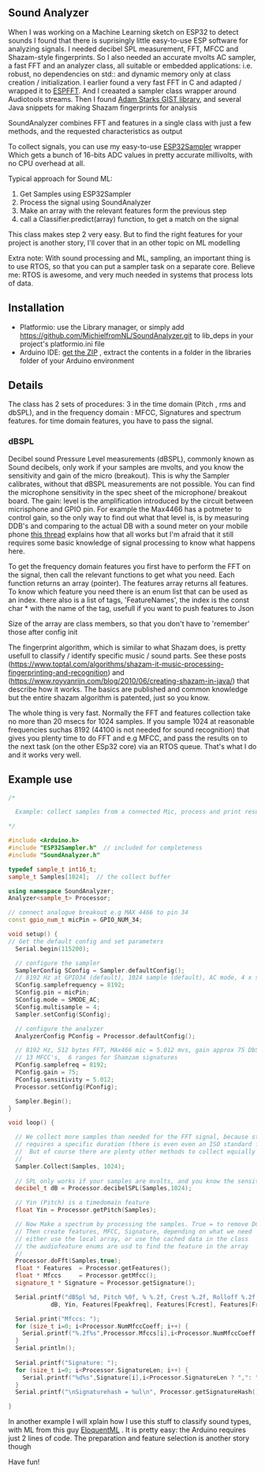 ## Sound Analyzer

When I was working on a Machine Learning sketch on ESP32 to detect sounds I found that there is suprisingly little easy-to-use ESP software for analyzing signals. I needed decibel SPL measurement, FFT, MFCC and Shazam-style fingerprints. So I also needed an accurate mvolts AC sampler, a fast FFT and an analyzer class, all suitable or embedded applications: i.e. robust, no dependencies on std:: and dynamic memory only at class creation / initialization. 
I earlier found a very fast FFT in C and adapted / wrapped it to [ESPFFT](https://github.com/MichielFromNL/ESPFFT). And I creaated a sampler class wrapper around Audiotools streams.
Then I found  [Adam Starks GIST library](https://github.com/adamstark/Gist), and several Java snippets for making Shazam fingerprints for analysis

SoundAnalyzer combines FFT and features in a single class with just a few methods, and the requested characteristics as output

To collect signals, you can use my easy-to-use [ESP32Sampler](https://github.com/MichielFromNL/ESP32Sampler) wrapper  
Which gets a bunch of 16-bits ADC values in pretty accurate millivolts, with no CPU overhead at all. 

Typical approach for Sound ML:
1. Get Samples using ESP32Sampler
2. Process the signal using SoundAnalyzer
3. Make an array with the relevant features form the previous step
4. call a Classifier.predict(array) function, to get a match on the signal

This class makes step 2 very easy. 
But to find the right features for your project is another story, I'll cover that in an other topic on ML modelling

Extra note:  With sound processing and ML, sampling, an important thing is to use RTOS, so that you can  put a sampler task on a separate core. 
Believe me: RTOS is awesome, and very much needed in systems that process lots of data. 

## Installation

- Platformio:  use the Library manager, or simply add https://github.com/MichielfromNL/SoundAnalyzer.git to lib_deps in your project's platformio.ini file
- Arduino IDE:  [get the ZIP](https://github.com/MichielfromNL/ESP32Sampler/archive/refs/heads/main.zip) , extract the contents in a folder in the libraries folder of your Arduino environment
 
 ## Details

 The class has 2 sets of procedures: 3 in the time domain (Pitch , rms and dbSPL), and in the frequency domain : MFCC, Signatures and spectrum features.
 for time domain features, you have to pass the signal. 

 ### dBSPL

 Decibel sound Pressure Level measurements (dBSPL), commonly known as Sound decibels, only work if your samples are mvolts, and you know the sensitivity and gain of the micro (breakout). This is why the Sampler calibrates, without that dBSPL measurements are not possible.
 You can find the microphone sensitivity in the spec sheet of the microphone/ breakout board. The gain: level is the amplification introduced by the circuit between micrisphone and GPIO pin. For example the Max4466 has a potmeter to control gain, so the only way to find out what that level is, is by measuring DDB's and comparing to the actual DB with a sound meter on your mobile phone
 [this thread](https://forums.adafruit.com/viewtopic.php?f=8&p=570094)  explains how that all works but I'm afraid that it still requires some basic knowledge of signal processing to know what happens here.

 To get the frequency domain features you first have to perform the FFT on the signal, then call the relevant functions to get what you need.
 Each function returns an array (pointer). 
 The features array returns all features. To know which feature you need there is an enum list that can be used as an index. there also is a list of tags, 'FeatureNames', the index is the const char *  with the name of the tag, usefull if you want to push features to Json
  
  Size of the array are class members, so that you don't have to 'remember' those after config init

  The fingerprint algorithm, which is similar to what Shazam does, is pretty usefull to classify / identify specific music / sound parts.  See these posts (https://www.toptal.com/algorithms/shazam-it-music-processing-fingerprinting-and-recognition) and (https://www.royvanrijn.com/blog/2010/06/creating-shazam-in-java/) that describe how it works. The basics are published and common knowledge but the entire shazam algorithm is patented, just so you know. 

  The whole thing is very fast. Normally the FFT and features collection take no more than 20 msecs for 1024 samples. If you sample 1024 at reasonable frequencies suchas 8192 (44100 is not needed for sound recognition) that  gives you plenty time to do FFT and e.g MFCC, and pass the results on to the next task (on the other ESp32 core) via an RTOS queue. That's what I do and it works very well. 

 ## Example use

```c++
/*

  Example: collect samples from a connected Mic, process and print results

*/

#include <Arduino.h>
#include "ESP32Sampler.h"  // included for completeness
#include "SoundAnalyzer.h"

typedef sample_t int16_t;
sample_t Samples[1024];  // the collect buffer

using namespace SoundAnalyzer;
Analyzer<sample_t> Processor;

// connect analogue breakout e.g MAX 4466 to pin 34
const gpio_num_t micPin = GPIO_NUM_34;

void setup() {
// Get the default config and set parameters
  Serial.begin(115200);

  // configure the sampler
  SamplerConfig SConfig = Sampler.defaultConfig();
  // 8192 Hz at GPIO34 (default), 1024 sample (default), AC mode, 4 x sampling to reduce noise  
  SConfig.samplefrequency = 8192;
  SConfig.pin = micPin;
  SConfig.mode = SMODE_AC;
  SConfig.multisample = 4;
  Sampler.setConfig(SConfig);

  // configure the analyzer
  AnalyzerConfig PConfig = Processor.defaultConfig();

  // 8192 Hz, 512 bytes FFT, MAx466 mic = 5.012 mvs, gain approx 75 DbSPL (needs calibration)
  // 13 MFCC's,  6 ranges for Shamzam signatures
  PConfig.samplefreq = 8192;
  PConfig.gain = 75;
  PConfig.sensitivity = 5.012;
  Processor.setConfig(PConfig);

  Sampler.Begin();
}

void loop() {

  // We collect more samples than needed for the FFT signal, because standard Decibel measurement
  // requires a specific duration (there is even even an ISO standard for that)
  //  But of course there are plenty other methods to collect equially spaced signal data
  //
  Sampler.Collect(Samples, 1024);
  
  // SPL only works if your samples are mvolts, and you know the sensitivity and gain of the micro (breakout)
  decibel_t dB = Processor.decibelSPL(Samples,1024);

  // Yin (Pitch) is a timedomain feature
  float Yin = Processor.getPitch(Samples);

  // Now Make a spectrum by processing the samples. True = to remove DC
  // Then create features, MFCC, Signature, depending on what we need
  // either use the local array, or use the cached data in the class
  // the audiofeature enums are usd to find the feature in the array
  //
  Processor.doFft(Samples,true);
  float * Features  = Processor.getFeatures();
  float * Mfccs     = Processor.getMfcc();
  signature_t * Signature = Processor.getSignature();

  Serial.printf("dBSpl %d, Pitch %0f, % %.2f, Crest %.2f, Rolloff %.2f etc etc\n", 
            dB, Yin, Features[Fpeakfreq], Features[Fcrest], Features[Frolloff]);

  Serial.print("Mfccs: ");
  for (size_t i=0; i<Processor.NumMfccCoeff; i++) {
    Serial.printf("%.2f%s",Processor.Mfccs[i],i<Processor.NumMfccCoeff ? ",": "");
  }
  Serial.println();
  
  Serial.printf("Signature: ");
  for (size_t i=0; i<Processor.SignatureLen; i++) {
    Serial.printf("%d%s",Signature[i],i<Processor.SignatureLen ? ",": "");
  }
  Serial.printf("\nSignaturehash = %ul\n", Processor.getSignatureHash());

}

```

In another example I will xplain how I use this stuff to classify sound types, with ML from this guy [EloquentML](https://eloquentarduino.com/arduino-machine-learning/) . It is pretty easy: the Arduino requires just 2 lines of code. 
The preparation and feature selection is another story though

Have fun!
